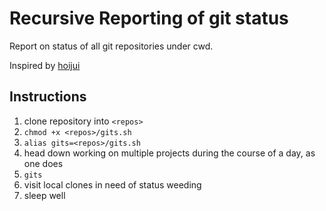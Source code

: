 # Recursive Reporting of git status

Report on status of all git repositories under cwd.

Inspired by [hoijui](https://gist.github.com/dbu/2843660#gistcomment-3252062)

## Instructions

1. clone repository into `<repos>`
2. `chmod +x <repos>/gits.sh`
2. `alias gits=<repos>/gits.sh`
3. head down working on multiple projects during the course of a day, as one does
4. `gits`
4. visit local clones in need of status weeding
5. sleep well

